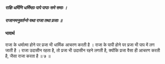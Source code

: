##### राज्ञि धर्मिणि धर्मिष्ठाः पापे पापाः समे समाः ।
##### राजानमनुवर्तन्ते यथा राजा तथा प्रजाः ॥

#### भावार्थ

राजा के धर्मात्मा होने पर प्रजा भी धार्मिक आचरण करती है । राजा के पापी होने पर प्रजा भी पाप में लग जाती है । राजा उदासीन रहता है, तो प्रजा भी उदासीन रहने लगती है, क्योंकि प्रजा वैसा ही आचरण करती है, जैसा राजा करता है ॥ ७ ॥